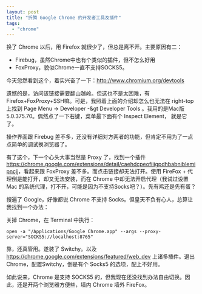 ```yaml
---
layout: post
title: "折腾 Google Chrome 的开发者工具及插件"
tags:
  - "chrome"
---
```


换了 Chrome 以后，用 Firefox 就很少了，但总是离不开。主要原因有二：

* Firebug，虽然Chrome中也有个类似的插件，但不怎么好用
* FoxProxy，貌似Chrome一直不支持SOCKS5。

今天忽然看到这个，着实兴奋了一下：<http://www.chromium.org/devtools>

遗憾的是，访问该链接需要翻山越岭。但这也不是太困难，有 Firefox+FoxProxy+SSH嘛。可是，我照着上面的介绍却怎么也无法在 right-top 上找到 Page Menu -&gt; Developer -&gt Developer Tools 。我用的是Mac版 5.0.375.70。偶然点了一下右键，菜单最下面有个 Inspect Element， 就是它了。

操作界面跟 Firebug 差不多，还没有详细对方两者的功能，但肯定不用为了一点点简单的调试换浏览器了。

有了这个，下一个心头大事当然是 Proxy 了，找到一个插件 <https://chrome.google.com/extensions/detail/caehdcpeofiiigpdhbabniblemipncjj>，看起来跟 FoxProxy 差不多。而点击链接却无法打开。使用 FireFox + 代理倒是能打开，却又无法安装，而在 Chrome 中却无法开启代理（我试过设置 Mac 的系统代理，打不开，可能是因为不支持Socks吧？）。先有鸡还是先有蛋？

搜遍了 Google，好像都说 Chrome 不支持 Socks。但皇天不负有心人，总算让我找到一个办法：

关掉 Chrome，在 Terminal 中执行：

    open -a "/Applications/Google Chrome.app" --args --proxy-server="SOCKS5://localhost:8765"

靠，还真管用。遂装了 Switchy。以及 <https://chrome.google.com/extensions/featured/web_dev> 上诸多插件。退出 Chrome，配置Switchy，倒是有个 Socks5 的选项，配上不好用。

如此说来，Chrome 是支持 SOCKS5 的，但我现在还没找到办法自由切换。因此，还是开两个浏览器方便些，墙内 Chrome 墙外 FireFox。
